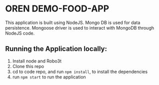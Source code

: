 # OREN DEMO-FOOD-APP
This application is built using NodeJS. Mongo DB is used for data persistence. Mongoose driver is used to interact with
MongoDB through NodeJS code. 

## Running the Application locally:

1. Install node and Robo3t
2. Clone this repo
3. cd to code repo, and run `npm install`, to install the dependencies
4. run `npm start` to run the application

